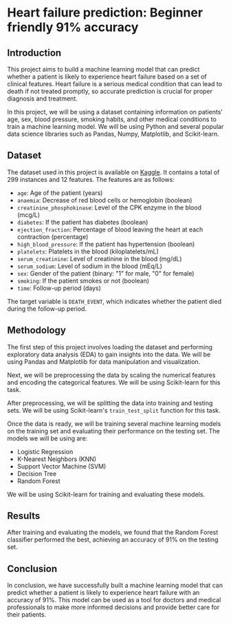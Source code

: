 # Heart failure prediction: Beginner friendly 91% accuracy

## Introduction

This project aims to build a machine learning model that can predict whether a patient is likely to experience heart failure based on a set of clinical features. Heart failure is a serious medical condition that can lead to death if not treated promptly, so accurate prediction is crucial for proper diagnosis and treatment.

In this project, we will be using a dataset containing information on patients' age, sex, blood pressure, smoking habits, and other medical conditions to train a machine learning model. We will be using Python and several popular data science libraries such as Pandas, Numpy, Matplotlib, and Scikit-learn.

## Dataset

The dataset used in this project is available on [Kaggle](https://www.kaggle.com/andrewmvd/heart-failure-clinical-data). It contains a total of 299 instances and 12 features. The features are as follows:

- `age`: Age of the patient (years)
- `anaemia`: Decrease of red blood cells or hemoglobin (boolean)
- `creatinine_phosphokinase`: Level of the CPK enzyme in the blood (mcg/L)
- `diabetes`: If the patient has diabetes (boolean)
- `ejection_fraction`: Percentage of blood leaving the heart at each contraction (percentage)
- `high_blood_pressure`: If the patient has hypertension (boolean)
- `platelets`: Platelets in the blood (kiloplatelets/mL)
- `serum_creatinine`: Level of creatinine in the blood (mg/dL)
- `serum_sodium`: Level of sodium in the blood (mEq/L)
- `sex`: Gender of the patient (binary: "1" for male, "0" for female)
- `smoking`: If the patient smokes or not (boolean)
- `time`: Follow-up period (days)

The target variable is `DEATH_EVENT`, which indicates whether the patient died during the follow-up period.

## Methodology

The first step of this project involves loading the dataset and performing exploratory data analysis (EDA) to gain insights into the data. We will be using Pandas and Matplotlib for data manipulation and visualization.

Next, we will be preprocessing the data by scaling the numerical features and encoding the categorical features. We will be using Scikit-learn for this task.

After preprocessing, we will be splitting the data into training and testing sets. We will be using Scikit-learn's `train_test_split` function for this task.

Once the data is ready, we will be training several machine learning models on the training set and evaluating their performance on the testing set. The models we will be using are:

- Logistic Regression
- K-Nearest Neighbors (KNN)
- Support Vector Machine (SVM)
- Decision Tree
- Random Forest

We will be using Scikit-learn for training and evaluating these models.

## Results

After training and evaluating the models, we found that the Random Forest classifier performed the best, achieving an accuracy of 91% on the testing set.

## Conclusion

In conclusion, we have successfully built a machine learning model that can predict whether a patient is likely to experience heart failure with an accuracy of 91%. This model can be used as a tool for doctors and medical professionals to make more informed decisions and provide better care for their patients.
